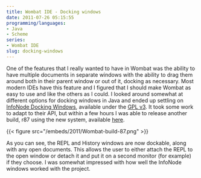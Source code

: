 ```yaml
---
title: Wombat IDE - Docking windows
date: 2011-07-26 05:15:55
programming/languages:
- Java
- Scheme
series:
- Wombat IDE
slug: docking-windows
---
```

One of the features that I really wanted to have in Wombat was the ability to have multiple documents in separate windows with the ability to drag them around both in their parent window or out of it, docking as necessary. Most modern IDEs have this feature and I figured that I should make Wombat as easy to use and like the others as I could. I looked around somewhat at different options for docking windows in Java and ended up settling on <a title="InfoNode Docking Windows" href="http://www.infonode.net/">InfoNode Docking Windows</a>, available under the <a title="GPL v3" href="http://www.gnu.org/copyleft/gpl.html">GPL v3</a>. It took some work to adapt to their API, but within a few hours I was able to release another build, r87 using the new system, available <a title="Wombat Download Page" href="http://www.cs.indiana.edu/cgi-pub/c211/wombat/">here</a>.

<!--more-->

{{< figure src="/embeds/2011/Wombat-build-87.png" >}}

As you can see, the REPL and History windows are now dockable, along with any open documents. This allows the user to either attach the REPL to the open window or detach it and put it on a second monitor (for example) if they choose. I was somewhat impressed with how well the InfoNode windows worked with the project.